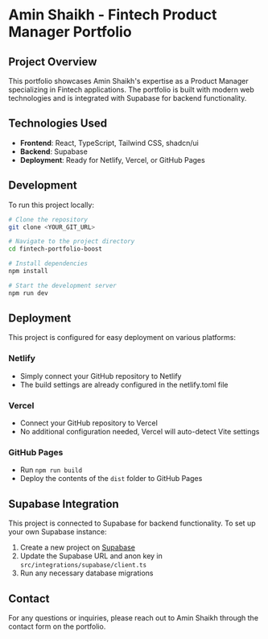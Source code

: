 
# Amin Shaikh - Fintech Product Manager Portfolio

## Project Overview

This portfolio showcases Amin Shaikh's expertise as a Product Manager specializing in Fintech applications. The portfolio is built with modern web technologies and is integrated with Supabase for backend functionality.

## Technologies Used

- **Frontend**: React, TypeScript, Tailwind CSS, shadcn/ui
- **Backend**: Supabase
- **Deployment**: Ready for Netlify, Vercel, or GitHub Pages

## Development

To run this project locally:

```sh
# Clone the repository
git clone <YOUR_GIT_URL>

# Navigate to the project directory
cd fintech-portfolio-boost

# Install dependencies
npm install

# Start the development server
npm run dev
```

## Deployment

This project is configured for easy deployment on various platforms:

### Netlify
- Simply connect your GitHub repository to Netlify
- The build settings are already configured in the netlify.toml file

### Vercel
- Connect your GitHub repository to Vercel
- No additional configuration needed, Vercel will auto-detect Vite settings

### GitHub Pages
- Run `npm run build`
- Deploy the contents of the `dist` folder to GitHub Pages

## Supabase Integration

This project is connected to Supabase for backend functionality. To set up your own Supabase instance:

1. Create a new project on [Supabase](https://supabase.com)
2. Update the Supabase URL and anon key in `src/integrations/supabase/client.ts`
3. Run any necessary database migrations

## Contact

For any questions or inquiries, please reach out to Amin Shaikh through the contact form on the portfolio.
